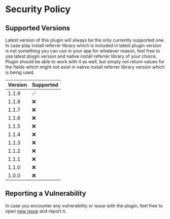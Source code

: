 # Security Policy

## Supported Versions

Latest version of this plugin will always be the only currently supported one. In case play install referrer library which is included in latest plugin version is not something you can use in your app for whatever reason, feel free to use latest plugin version and native install referrer library of your choice. Plugin should be able to work with it as well, but simply not return values for the fields which might not exist in native install referrer library version which is being used.

| Version | Supported          |
| ------- | ------------------ |
| 1.1.9   | :white_check_mark: |
| 1.1.8   | :x:                |
| 1.1.7   | :x:                |
| 1.1.6   | :x:                |
| 1.1.5   | :x:                |
| 1.1.4   | :x:                |
| 1.1.3   | :x:                |
| 1.1.2   | :x:                |
| 1.1.1   | :x:                |
| 1.1.0   | :x:                |
| 1.0.0   | :x:                |

## Reporting a Vulnerability

In case you encounter any vulnerability or issue with the plugin, feel free to open [new issue](../../issues/new) and report it.
